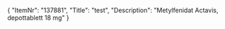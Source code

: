 {
  "ItemNr": "137881",
  "Title": "test",
  "Description": "Metylfenidat Actavis, depottablett 18 mg"
}